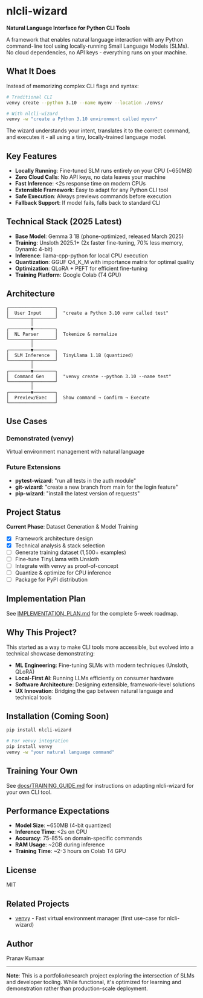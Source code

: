 # nlcli-wizard

**Natural Language Interface for Python CLI Tools**

A framework that enables natural language interaction with any Python command-line tool using locally-running Small Language Models (SLMs). No cloud dependencies, no API keys - everything runs on your machine.

## What It Does

Instead of memorizing complex CLI flags and syntax:

```bash
# Traditional CLI
venvy create --python 3.10 --name myenv --location ./envs/

# With nlcli-wizard
venvy -w "create a Python 3.10 environment called myenv"
```

The wizard understands your intent, translates it to the correct command, and executes it - all using a tiny, locally-trained language model.

## Key Features

- **Locally Running**: Fine-tuned SLM runs entirely on your CPU (~650MB)
- **Zero Cloud Calls**: No API keys, no data leaves your machine
- **Fast Inference**: <2s response time on modern CPUs
- **Extensible Framework**: Easy to adapt for any Python CLI tool
- **Safe Execution**: Always previews commands before execution
- **Fallback Support**: If model fails, falls back to standard CLI

## Technical Stack (2025 Latest)

- **Base Model**: Gemma 3 1B (phone-optimized, released March 2025)
- **Training**: Unsloth 2025.1+ (2x faster fine-tuning, 70% less memory, Dynamic 4-bit)
- **Inference**: llama-cpp-python for local CPU execution
- **Quantization**: GGUF Q4_K_M with importance matrix for optimal quality
- **Optimization**: QLoRA + PEFT for efficient fine-tuning
- **Training Platform**: Google Colab (T4 GPU)

## Architecture

```
┌─────────────────┐
│  User Input     │  "create a Python 3.10 venv called test"
└────────┬────────┘
         │
┌────────▼────────┐
│  NL Parser      │  Tokenize & normalize
└────────┬────────┘
         │
┌────────▼────────┐
│  SLM Inference  │  TinyLlama 1.1B (quantized)
└────────┬────────┘
         │
┌────────▼────────┐
│  Command Gen    │  "venvy create --python 3.10 --name test"
└────────┬────────┘
         │
┌────────▼────────┐
│  Preview/Exec   │  Show command → Confirm → Execute
└─────────────────┘
```

## Use Cases

### Demonstrated (venvy)
Virtual environment management with natural language

### Future Extensions
- **pytest-wizard**: "run all tests in the auth module"
- **git-wizard**: "create a new branch from main for the login feature"
- **pip-wizard**: "install the latest version of requests"

## Project Status

**Current Phase**: Dataset Generation & Model Training

- [x] Framework architecture design
- [x] Technical analysis & stack selection
- [ ] Generate training dataset (1,500+ examples)
- [ ] Fine-tune TinyLlama with Unsloth
- [ ] Integrate with venvy as proof-of-concept
- [ ] Quantize & optimize for CPU inference
- [ ] Package for PyPI distribution

## Implementation Plan

See [IMPLEMENTATION_PLAN.md](docs/IMPLEMENTATION_PLAN.md) for the complete 5-week roadmap.

## Why This Project?

This started as a way to make CLI tools more accessible, but evolved into a technical showcase demonstrating:

- **ML Engineering**: Fine-tuning SLMs with modern techniques (Unsloth, QLoRA)
- **Local-First AI**: Running LLMs efficiently on consumer hardware
- **Software Architecture**: Designing extensible, framework-level solutions
- **UX Innovation**: Bridging the gap between natural language and technical tools

## Installation (Coming Soon)

```bash
pip install nlcli-wizard

# For venvy integration
pip install venvy
venvy -w "your natural language command"
```

## Training Your Own

See [docs/TRAINING_GUIDE.md](docs/TRAINING_GUIDE.md) for instructions on adapting nlcli-wizard for your own CLI tool.

## Performance Expectations

- **Model Size**: ~650MB (4-bit quantized)
- **Inference Time**: <2s on CPU
- **Accuracy**: 75-85% on domain-specific commands
- **RAM Usage**: ~2GB during inference
- **Training Time**: ~2-3 hours on Colab T4 GPU

## License

MIT

## Related Projects

- [venvy](https://github.com/pranavkumar2004/venvy) - Fast virtual environment manager (first use-case for nlcli-wizard)

## Author

Pranav Kumaar

---

**Note**: This is a portfolio/research project exploring the intersection of SLMs and developer tooling. While functional, it's optimized for learning and demonstration rather than production-scale deployment.
